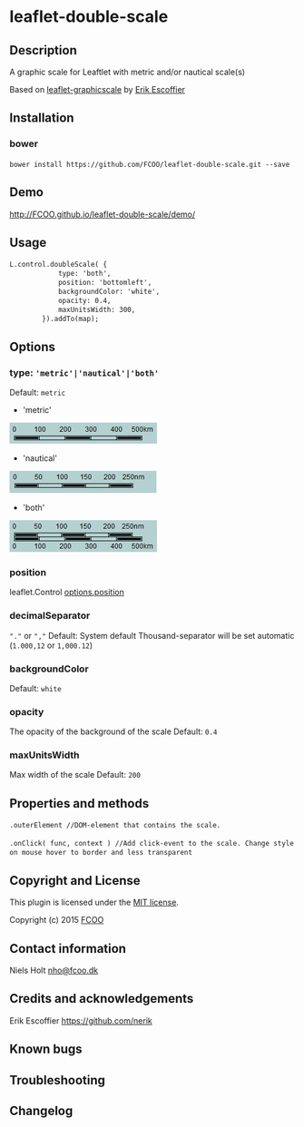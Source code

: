 # leaflet-double-scale
>


## Description
A graphic scale for Leaftlet with metric and/or nautical scale(s)

Based on [leaflet-graphicscale](https://github.com/nerik/leaflet-graphicscale) by [Erik Escoffier](https://github.com/nerik) 

## Installation
### bower
`bower install https://github.com/FCOO/leaflet-double-scale.git --save`

## Demo
http://FCOO.github.io/leaflet-double-scale/demo/ 

## Usage

    L.control.doubleScale( {
    			type: 'both',
    			position: 'bottomleft', 
    			backgroundColor: 'white',
    			opacity: 0.4,
    			maxUnitsWidth: 300, 
    		}).addTo(map);



## Options

### type: ```'metric'|'nautical'|'both'```
Default: `metric`

- 'metric'

![](readme/metric.png)

- 'nautical'

![](readme/nautical.png)

- 'both'

![](readme/both.png)

### position
leaflet.Control [options.position](http://leafletjs.com/reference.html#control-options)

### decimalSeparator
`"."` or `","`
Default: System default
Thousand-separator will be set automatic (`1.000,12` or `1,000.12`) 

### backgroundColor
Default: `white`

### opacity
The opacity of the background of the scale
Default: `0.4`

### maxUnitsWidth
Max width of the scale
Default: `200`

## Properties and methods
	.outerElement //DOM-element that contains the scale. 

	.onClick( func, context ) //Add click-event to the scale. Change style on mouse hover to border and less transparent 

## Copyright and License
This plugin is licensed under the [MIT license](https://github.com/FCOO/leaflet-double-scale/LICENSE).

Copyright (c) 2015 [FCOO](https://github.com/FCOO)

## Contact information

Niels Holt nho@fcoo.dk


## Credits and acknowledgements
Erik Escoffier <https://github.com/nerik> 

## Known bugs

## Troubleshooting

## Changelog



